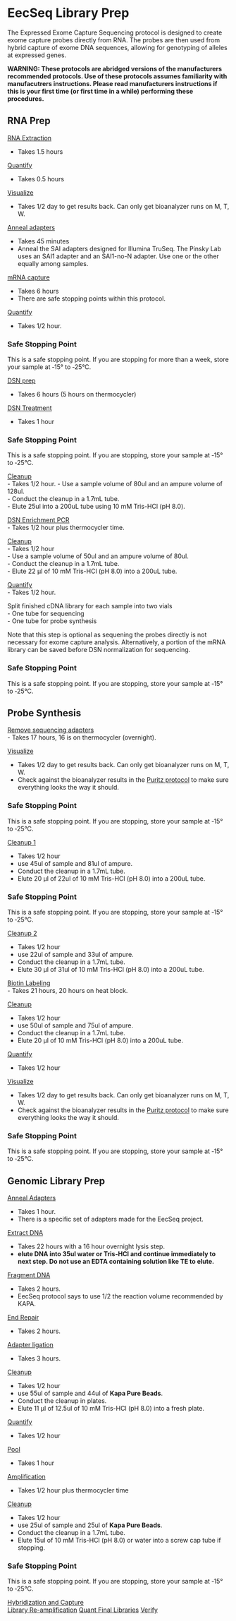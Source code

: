 EecSeq Library Prep
================

The Expressed Exome Capture Sequencing protocol is designed to create
exome capture probes directly from RNA. The probes are then used from
hybrid capture of exome DNA sequences, allowing for genotyping of
alleles at expressed genes.

**WARNING: These protocols are abridged versions of the manufacturers
recommended protocols. Use of these protocols assumes familiarity with
manufacutrers instructions. Please read manufacturers instructions if
this is your first time (or first time in a while) performing these
procedures.**

## RNA Prep

[RNA
Extraction](https://pinskylab.github.io/laboratory/protocols/rna_extraction_tri.nb.html)

  - Takes 1.5
hours

[Quantify](https://pinskylab.github.io/laboratory/protocols/quant_rna.nb.html)

  - Takes 0.5
hours

[Visualize](https://pinskylab.github.io/laboratory/protocols/bioanalyzer.nb.html)

  - Takes 1/2 day to get results back. Can only get bioanalyzer runs on
    M, T, W.

[Anneal
adapters](https://pinskylab.github.io/laboratory/protocols/anneal.nb.html)

  - Takes 45 minutes  
  - Anneal the SAI adapters designed for Illumina TruSeq. The Pinsky Lab
    uses an SAI1 adapter and an SAI1-no-N adapter. Use one or the other
    equally among samples.

[mRNA
capture](https://pinskylab.github.io/laboratory/protocols/mrna-hyper.nb.html)

  - Takes 6 hours  
  - There are safe stopping points within this
protocol.

[Quantify](https://pinskylab.github.io/laboratory/protocols/quant_dna.nb.html)

  - Takes 1/2 hour.

### Safe Stopping Point

This is a safe stopping point. If you are stopping for more than a week,
store your sample at ‐15° to ‐25°C.

[DSN
prep](https://pinskylab.github.io/laboratory/protocols/dsn-prep.nb.html)

  - Takes 6 hours (5 hours on thermocycler)

[DSN
Treatment](https://pinskylab.github.io/laboratory/protocols/dsn-treat.nb.html)

  - Takes 1 hour

### Safe Stopping Point

This is a safe stopping point. If you are stopping, store your sample at
‐15° to
‐25°C.

[Cleanup](https://pinskylab.github.io/laboratory/protocols/ampure.nb.html)  
\- Takes 1/2 hour. - Use a sample volume of 80ul and an ampure volume of
128ul.  
\- Conduct the cleanup in a 1.7mL tube.  
\- Elute 25ul into a 200uL tube using 10 mM Tris-HCl (pH 8.0).

[DSN Enrichment
PCR](https://pinskylab.github.io/laboratory/protocols/dsn-pcr.nb.html)  
\- Takes 1/2 hour plus thermocycler
time.

[Cleanup](https://pinskylab.github.io/laboratory/protocols/ampure.nb.html)  
\- Takes 1/2 hour  
\- Use a sample volume of 50ul and an ampure volume of 80ul.  
\- Conduct the cleanup in a 1.7mL tube.  
\- Elute 22 μl of 10 mM Tris-HCl (pH 8.0) into a 200uL
tube.

[Quantify](https://pinskylab.github.io/laboratory/protocols/quant_dna.nb.html)  
\- Takes 1/2 hour.

Split finished cDNA library for each sample into two vials  
\- One tube for sequencing  
\- One tube for probe synthesis

Note that this step is optional as sequening the probes directly is not
necessary for exome capture analysis. Alternatively, a portion of the
mRNA library can be saved before DSN normalization for sequencing.

### Safe Stopping Point

This is a safe stopping point. If you are stopping, store your sample at
‐15° to ‐25°C.

## Probe Synthesis

[Remove sequencing
adapters](https://pinskylab.github.io/laboratory/protocols/remove-adapters_eecseq.nb.html)  
\- Takes 17 hours, 16 is on thermocycler
(overnight).

[Visualize](https://pinskylab.github.io/laboratory/protocols/bioanalyzer.nb.html)

  - Takes 1/2 day to get results back. Can only get bioanalyzer runs on
    M, T, W.  
  - Check against the bioanalyzer results in the [Puritz
    protocol](https://github.com/jpuritz/EecSeq/blob/master/Protocol.md#probe-synthesis)
    to make sure everything looks the way it should.

### Safe Stopping Point

This is a safe stopping point. If you are stopping, store your sample at
‐15° to
‐25°C.

[Cleanup 1](https://pinskylab.github.io/laboratory/protocols/ampure.nb.html)

  - Takes 1/2 hour  
  - use 45ul of sample and 81ul of ampure.  
  - Conduct the cleanup in a 1.7mL tube.  
  - Elute 20 μl of 22ul of 10 mM Tris-HCl (pH 8.0) into a 200uL tube.

### Safe Stopping Point

This is a safe stopping point. If you are stopping, store your sample at
‐15° to
‐25°C.

[Cleanup 2](https://pinskylab.github.io/laboratory/protocols/ampure.nb.html)

  - Takes 1/2 hour  
  - use 22ul of sample and 33ul of ampure.  
  - Conduct the cleanup in a 1.7mL tube.  
  - Elute 30 μl of 31ul of 10 mM Tris-HCl (pH 8.0) into a 200uL tube.

[Biotin
Labeling](https://pinskylab.github.io/laboratory/protocols/biotin_eecseq.nb.html)  
\- Takes 21 hours, 20 hours on heat
block.

[Cleanup](https://pinskylab.github.io/laboratory/protocols/ampure.nb.html)

  - Takes 1/2 hour  
  - use 50ul of sample and 75ul of ampure.  
  - Conduct the cleanup in a 1.7mL tube.  
  - Elute 20 μl of 10 mM Tris-HCl (pH 8.0) into a 200uL
tube.

[Quantify](https://pinskylab.github.io/laboratory/protocols/quant_dna.nb.html)

  - Takes 1/2
hour

[Visualize](https://pinskylab.github.io/laboratory/protocols/bioanalyzer.nb.html)

  - Takes 1/2 day to get results back. Can only get bioanalyzer runs on
    M, T, W.  
  - Check against the bioanalyzer results in the [Puritz
    protocol](https://github.com/jpuritz/EecSeq/blob/master/Protocol.md#probe-synthesis)
    to make sure everything looks the way it should.

### Safe Stopping Point

This is a safe stopping point. If you are stopping, store your sample at
‐15° to ‐25°C.

## Genomic Library Prep

[Anneal
Adapters](https://pinskylab.github.io/laboratory/protocols/anneal.nb.html)

  - Takes 1 hour.  
  - There is a specific set of adapters made for the EecSeq project.

[Extract
DNA](https://pinskylab.github.io/laboratory/protocols/dna_extraction_ali.nb.html)

  - Takes 22 hours with a 16 hour overnight lysis step.  
  - **elute DNA into 35ul water or Tris-HCl and continue immediately to
    next step. Do not use an EDTA containing solution like TE to
    elute.**

[Fragment
DNA](https://pinskylab.github.io/laboratory/protocols/kapa-hyper.nb.html)

  - Takes 2 hours.  
  - EecSeq protocol says to use 1/2 the reaction volume recommended by
    KAPA.

[End
Repair](https://pinskylab.github.io/laboratory/protocols/end-repair.nb.html)

  - Takes 2 hours.

[Adapter
ligation](https://pinskylab.github.io/laboratory/protocols/ligation_eecseq.nb.html)

  - Takes 3
hours.

[Cleanup](https://pinskylab.github.io/laboratory/protocols/ampure.nb.html)

  - Takes 1/2 hour  
  - use 55ul of sample and 44ul of **Kapa Pure Beads**.  
  - Conduct the cleanup in plates.  
  - Elute 11 μl of 12.5ul of 10 mM Tris-HCl (pH 8.0) into a fresh
plate.

[Quantify](https://pinskylab.github.io/laboratory/protocols/quant_dna.nb.html)

  - Takes 1/2 hour

[Pool](https://pinskylab.github.io/laboratory/protocols/pool.nb.html)

  - Takes 1
hour

[Amplification](https://pinskylab.github.io/laboratory/protocols/lib-amp_eecseq.nb.html)

  - Takes 1/2 hour plus thermocycler
time

[Cleanup](https://pinskylab.github.io/laboratory/protocols/ampure.nb.html)

  - Takes 1/2 hour  
  - use 25ul of sample and 25ul of **Kapa Pure Beads**.  
  - Conduct the cleanup in a 1.7mL tube.  
  - Elute 15ul of 10 mM Tris-HCl (pH 8.0) or water into a screw cap tube
    if stopping.

### Safe Stopping Point

This is a safe stopping point. If you are stopping, store your sample at
‐15° to ‐25°C.

[Hybridization and
Capture](https://pinskylab.github.io/laboratory/protocols/hybridization_eecseq.nb.html)  
[Library
Re-amplification](https://pinskylab.github.io/laboratory/protocols/lib-reamp_eecseq.nb.html)
[Quant Final
Libraries](https://pinskylab.github.io/laboratory/protocols/quant_dna.nb.html)
[Verify](https://pinskylab.github.io/laboratory/protocols/bioanalyzer.nb.html)
